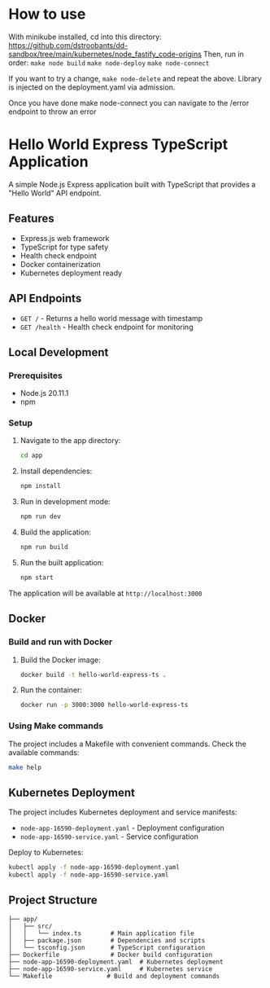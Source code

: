 # How to use

With minikube installed, cd into this directory: https://github.com/dstroobants/dd-sandbox/tree/main/kubernetes/node_fastify_code-origins
Then, run in order:
`make node build`
`make node-deploy`
`make node-connect`

If you want to try a change, `make node-delete` and repeat the above.
Library is injected on the deployment.yaml via admission.

Once you have done make node-connect  you can navigate to the /error endpoint to throw an error

# Hello World Express TypeScript Application

A simple Node.js Express application built with TypeScript that provides a "Hello World" API endpoint.

## Features

- Express.js web framework
- TypeScript for type safety
- Health check endpoint
- Docker containerization
- Kubernetes deployment ready

## API Endpoints

- `GET /` - Returns a hello world message with timestamp
- `GET /health` - Health check endpoint for monitoring

## Local Development

### Prerequisites

- Node.js 20.11.1
- npm

### Setup

1. Navigate to the app directory:
   ```bash
   cd app
   ```

2. Install dependencies:
   ```bash
   npm install
   ```

3. Run in development mode:
   ```bash
   npm run dev
   ```

4. Build the application:
   ```bash
   npm run build
   ```

5. Run the built application:
   ```bash
   npm start
   ```

The application will be available at `http://localhost:3000`

## Docker

### Build and run with Docker

1. Build the Docker image:
   ```bash
   docker build -t hello-world-express-ts .
   ```

2. Run the container:
   ```bash
   docker run -p 3000:3000 hello-world-express-ts
   ```

### Using Make commands

The project includes a Makefile with convenient commands. Check the available commands:

```bash
make help
```

## Kubernetes Deployment

The project includes Kubernetes deployment and service manifests:

- `node-app-16590-deployment.yaml` - Deployment configuration
- `node-app-16590-service.yaml` - Service configuration

Deploy to Kubernetes:

```bash
kubectl apply -f node-app-16590-deployment.yaml
kubectl apply -f node-app-16590-service.yaml
```

## Project Structure

```
├── app/
│   ├── src/
│   │   └── index.ts        # Main application file
│   ├── package.json        # Dependencies and scripts
│   └── tsconfig.json       # TypeScript configuration
├── Dockerfile              # Docker build configuration
├── node-app-16590-deployment.yaml  # Kubernetes deployment
├── node-app-16590-service.yaml     # Kubernetes service
└── Makefile               # Build and deployment commands
``` 
